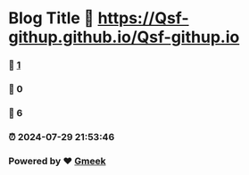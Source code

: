 # Blog Title :link: https://Qsf-githup.github.io/Qsf-githup.io 
### :page_facing_up: [1](https://Qsf-githup.github.io/Qsf-githup.io/tag.html) 
### :speech_balloon: 0 
### :hibiscus: 6 
### :alarm_clock: 2024-07-29 21:53:46 
### Powered by :heart: [Gmeek](https://github.com/Meekdai/Gmeek)
